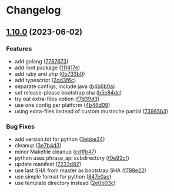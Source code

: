 # Changelog

## [1.10.0](https://github.com/phrase/openapi/compare/typescript-v1.9.0...typescript-v1.10.0) (2023-06-02)


### Features

* add golang ([7787673](https://github.com/phrase/openapi/commit/7787673589d408b5badc7349249909edcca1e5fd))
* add root package ([111417e](https://github.com/phrase/openapi/commit/111417e2ec5ffaac67a58fdf7e0ad3f52ce4d801))
* add ruby and php ([0b733b0](https://github.com/phrase/openapi/commit/0b733b02fcdbbe30c952f14a53114886e6bcdfeb))
* add typescript ([2dd3f6c](https://github.com/phrase/openapi/commit/2dd3f6cb2cb9eb9a385c6d4e2785ea676a7200a7))
* separate configs, include java ([b4b6b0a](https://github.com/phrase/openapi/commit/b4b6b0a8178fcc15bd326538b20b67d024079442))
* set release-please bootstrap sha ([b5e84dc](https://github.com/phrase/openapi/commit/b5e84dce6a795892e434512896cbaa177d87b875))
* try out extra-files option ([f7d39d3](https://github.com/phrase/openapi/commit/f7d39d37bc36f218c6b58b788015ed7379a418b5))
* use one config per platform ([4b46d09](https://github.com/phrase/openapi/commit/4b46d091f75408aa04fc45c6dfafa268d32b7d6f))
* using extra-files instead of custom mustache partial ([73965b3](https://github.com/phrase/openapi/commit/73965b3f50e4ddae4676f92fbb9ec1817caa6d58))


### Bug Fixes

* add version.txt for python ([3ebbe34](https://github.com/phrase/openapi/commit/3ebbe34f0dd3c50a9215f4312df573451afe5419))
* cleanup ([3e7b4d3](https://github.com/phrase/openapi/commit/3e7b4d3a2a7e4e7ce99efec851753768f168a35d))
* minor Makefile cleanup ([cd1fb47](https://github.com/phrase/openapi/commit/cd1fb47d8dd4c900837ee0182334f277c7b95f3e))
* python uses phrase_api subdirectory ([f0e92cf](https://github.com/phrase/openapi/commit/f0e92cfdbde9ab0f0d4461e507e0978563b10c54))
* update manifest ([7233d82](https://github.com/phrase/openapi/commit/7233d8240c4e6e5429849a7bd4b7976ad62b5de3))
* use last SHA from master as bootstrap SHA ([f798e22](https://github.com/phrase/openapi/commit/f798e229b17b0a1b2e7b42a48c531cb28c9dc2da))
* use simple format for python ([847e0ac](https://github.com/phrase/openapi/commit/847e0ac404973b99343257c9de3b6334f908b1b3))
* use template directory instead ([2e0b03c](https://github.com/phrase/openapi/commit/2e0b03c64384ae39fe9cd12d7d91584a9d24a83c))
